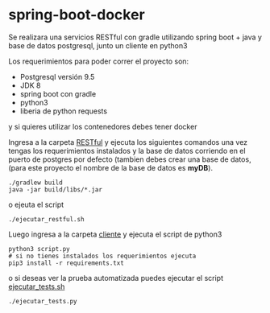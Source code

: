 # spring-boot-docker
Se realizara una servicios RESTful con gradle utilizando spring boot + java y base de datos postgresql, junto un cliente en python3


Los requerimientos para poder correr el proyecto son: 
- Postgresql versión 9.5
- JDK 8
- spring boot con gradle
- python3
- liberia de python requests

y si quieres utilizar los contenedores debes tener docker

Ingresa a la carpeta <a href="https://github.com/MauricioAcosta/spring-boot-docker/tree/master/RESTful">RESTful</a> y ejecuta los siguientes comandos una vez tengas los requerimientos instalados y la base de datos corriendo en el puerto de postgres por defecto (tambien debes crear una base de datos, (para este proyecto el nombre de la base de datos es <b>myDB</b>).

```
./gradlew build
java -jar build/libs/*.jar
```
o ejeuta el script
```
./ejecutar_restful.sh 
```

Luego ingresa a la carpeta <a href="https://github.com/MauricioAcosta/spring-boot-docker/tree/master/cliente">cliente</a> y ejecuta el script de python3

```
python3 script.py
# si no tienes instalados los requerimientos ejecuta
pip3 install -r requirements.txt
```
o si deseas ver la prueba automatizada puedes ejecutar el script <a href="https://github.com/MauricioAcosta/spring-boot-docker/blob/master/cliente/ejecutar_tests.sh">ejecutar_tests.sh</a>

```
./ejecutar_tests.py
```




